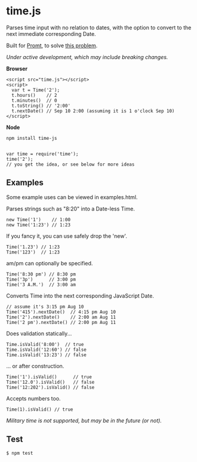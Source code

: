 time.js
=======

Parses time input with no relation to dates,
with the option to convert to the next immediate corresponding Date.

Built for [Promt](http://promtapp.com), to solve [this problem](http://stackoverflow.com/q/141348/962091).

*Under active development, which may include breaking changes.*

**Browser**

    <script src="time.js"></script>
    <script>
      var t = Time('2');
      t.hours()    // 2
      t.minutes()  // 0
      t.toString() // '2:00'
      t.nextDate() // Sep 10 2:00 (assuming it is 1 o'clock Sep 10)
    </script>

**Node**

    npm install time-js


    var time = require('time');
    time('2');
    // you get the idea, or see below for more ideas

Examples
--------
Some example uses can be viewed in examples.html.

Parses strings such as "8:20" into a Date-less Time.

    new Time('1')    // 1:00
    new Time('1:23') // 1:23

If you fancy it, you can use safely drop the 'new'.

    Time('1.23') // 1:23
    Time('123')  // 1:23

am/pm can optionally be specified.

    Time('8:30 pm') // 8:30 pm
    Time('3p')      // 3:00 pm
    Time('3 A.M.')  // 3:00 am

Converts Time into the next corresponding JavaScript Date.

    // assume it's 3:15 pm Aug 10
    Time('415').nextDate()  // 4:15 pm Aug 10
    Time('2').nextDate()    // 2:00 am Aug 11
    Time('2 pm').nextDate() // 2:00 pm Aug 11

Does validation statically...

    Time.isValid('8:00')  // true
    Time.isValid('12:60') // false
    Time.isValid('13:23') // false

... or after construction.

    Time('1').isValid()      // true
    Time('12.0').isValid()   // false
    Time('12:202').isValid() // false

Accepts numbers too.

    Time(1).isValid() // true

*Military time is not supported, but may be in the future (or not).*

Test
----

    $ npm test

